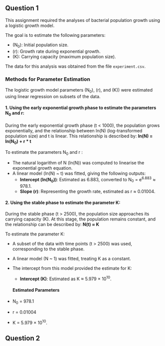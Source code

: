 ## Question 1

This assignment required the analyses of bacterial population growth using a logistic growth model. 

The goal is to estimate the following parameters:
- \(N<sub>0</sub>\): Initial population size.
- \(r): Growth rate during exponential growth.
- \(K\): Carrying capacity (maximum population size).

The data for this analysis was obtained from the file `experiment.csv`.

### Methods for Parameter Estimation

The logistic growth model parameters (N<sub>0</sub>\), \(r\), and \(K\)) were estimated using linear regression on subsets of the data.

#### 1. Using the early exponential growth phase to estimate the parameters N<sub>0</sub> and r: 

During the early exponential growth phase (t < 1000), the population grows exponentially, and the relationship between ln(N) (log-transformed population size) and t is linear. This relationship is described by: **ln(N) = ln(N<sub>0</sub>) + r * t**

To estimate the parameters N<sub>0</sub> and r :
- The natural logarithm of N (ln(N)) was computed to linearise the exponential growth equation.
- A linear model (ln(N) ~ t) was fitted, giving the following outputs:
  - **Intercept (ln(N<sub>0</sub>))**: Estimated as 6.883, converted to N<sub>0</sub> = e<sup>6.883</sup> ≈ 978.1.
  - **Slope (r)**: Representing the growth rate, estimated as r ≈ 0.01004.

#### 2. Using the stable phase to estimate the parameter K:

During the stable phase (t > 2500), the population size approaches its carrying capacity (K). At this stage, the population remains constant, and the relationship can be described by: **N(t) ≈ K**

To estimate the parameter K:
- A subset of the data with time points (t > 2500) was used, corresponding to the stable phase.
- A linear model (N ~ 1) was fitted, treating K as a constant.
- The intercept from this model provided the estimate for K:
  - **Intercept (K)**: Estimated as K ≈ 5.979 × 10<sup>10</sup>.
  
  #### Estimated Parameters

- N<sub>0</sub> = 978.1
- r = 0.01004
- K = 5.979 × 10<sup>10</sup>.

## Question 2

